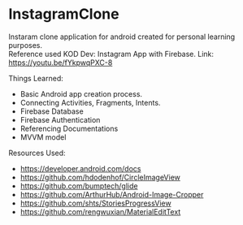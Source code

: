 # InstagramClone
Instaram clone application for android created for personal learning purposes.  
Reference used KOD Dev: Instagram App with Firebase.
Link: https://youtu.be/fYkpwqPXC-8


Things Learned:
- Basic Android app creation process. 
- Connecting Activities, Fragments, Intents. 
- Firebase Database
- Firebase Authentication 
- Referencing Documentations
- MVVM model

Resources Used:
- https://developer.android.com/docs
- https://github.com/hdodenhof/CircleImageView
- https://github.com/bumptech/glide
- https://github.com/ArthurHub/Android-Image-Cropper
- https://github.com/shts/StoriesProgressView
- https://github.com/rengwuxian/MaterialEditText


